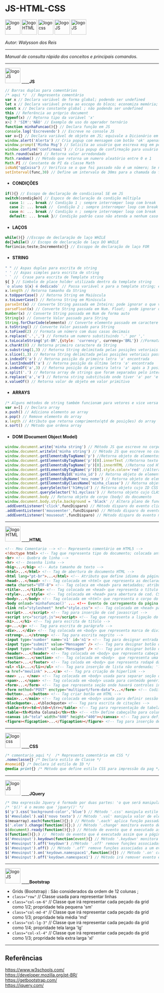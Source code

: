# **JS-HTML-CSS**
<div>
<img src="https://cdn.iconscout.com/icon/free/png-256/javascript-23-1174949.png" alt="logoJS" width="50px"/> 
<img src="https://cdn-icons-png.flaticon.com/512/732/732212.png" alt="logoHTML" width="50px"/> 
<img src="https://cdn-icons-png.flaticon.com/512/528/528255.png" alt="logocss" width="50px" height="50px"/> 
<img src="https://cdn.iconscout.com/icon/free/png-256/jquery-7-1175152.png" alt="logoJS" width="50px"/>  
<img src="https://upload.wikimedia.org/wikipedia/commons/thumb/b/b2/Bootstrap_logo.svg/2560px-Bootstrap_logo.svg.png" alt="logoJS" width="50px"/>
</div>

*Autor: Walysson dos Reis*  

----------------------------------------------
*Manual de consulta rápida dos conceitos e principais comandos.*   

---------------------
<div>
<img src="https://cdn.iconscout.com/icon/free/png-256/javascript-23-1174949.png" alt="logoJS" width="50px"/>  
 ____<b>JS</b>
</div>

~~~JavaScript
// Barras duplas para comentários
/* aqui */  // Representa comentário
var x // Declara variável de forma global; podendo ser undefined
let x // Declara variável presa ao escopo do bloco; economiza memória; podendo ser undefined
const x // Declara constante global ; não podendo ser undefined
this // Referência ao próprio document
typeof(x) // Retorna tipo da variável 'x'
x>2 ? 'SIM':'NÃO' // Exemplo de uso do operador ternário
function minhaFuncao(){} // Declara função em JS
console.log('Escrevendo') // Escreve no console JS
var x={} // Declara variável de objeto em JS; equivale a Dicionário em python
window.alert('Alerta') // Cria popup com mensagem com botão 'ok' apenas.
window.prompt('Minha Msg') // Solicita ao usuário que escreva msg em popup
window.confirm('confirmaai') // Cria popup de confirmação para usuário com 'ok' e 'cancelar'
Math.round(valor) // Retorna valor arredondado
Math.random() // Método que retorna um numero aleatório entre 0 e 1
Math.PI // Constante de PI da classe Math
isNaN("qqCoisa") // Verifica se o que foi passado não é um número; Se não for retorna TRUE.
setInterval(func,30) // Define um intervalo de 30ms para a chamada da função func.
~~~
* #### CONDIÇÕES
~~~javascript
if(){} // Escopo de declaração de condicional SE em JS
switch(condição){ // Espoco de declaração da condição múltipla
  case 1: ... break // Condição 1 ; sempre interromper loop com break
  case 2: ... break //  Condição 2 ; sempre interromper loop com break
  case n: ... break // Condição n ; sempre interromper loop com break
  default: ... break }// Condição padrão caso não atenda a nenhum caso anterior
~~~
* #### LAÇOS
~~~javascript
while(){} //Escopo de declaração de laço WHILE
do{}while() // Escopo de declaração de laço DO WHILE
for(incio;teste;Incremento){} // Escoppo de declaração de laço FOR
~~~
* #### STRING
~~~javascript
" " // Aspas duplas para escrita de string
' ' // Aspas simples para escrita de string
` ` //  Crase para escrita de Template string
${ } // Simbolo de place holder utilizada dentro da template string
`o aluno ${x} é dedicado` // Passa variável x para a template string; exemplo
x.length // Retorna tamanho da String
x.toUpperCase() // Retorna String em Maiúscula
x.toLowerCase() // Retorna String em Minúscula
parseInt(x) // Converte String passada em Inteiro; pode ignorar o que vier junto com numero na string
parseFloat(x) // Converte String passada em Num. Float;  pode ignorar o que vier junto com numero na string
Number(x) // Converte String passada em Num de forma auto
String(x) // Converte Valor passado para String
String.forCharCode(elemento) // Converte elemento passado em caractere Unicode
x.toString() // Converte Valor passado para String
x.toFixed(2) // Formata um número com duas casas decimais
x.replace('.',',') // Formata um numero substituindo '.' por ',' 
x.toLocaleString('pt-BR',{style: 'currency', currency='BRL'}) //Formata valor monetário por moeda
x.charAt(0) // Retorna primeiro caractere da String
x.substring(1,3) // Retorna String delimitada pelas posições vetoriais passadas por parâmetro
x.slice(1,3) // Retorna String delimitada pelas posições vetoriais passadas por parâmetro
x.indexOf('a') // Retorna posição da primeira letra 'a' encontrada
x.lastIndexOf('a') // Retorna posição da última letra 'a' encontrada
x.indexOf('a',3) // Retorna posição da primeira letra 'a' após a 3 posição
x.split('.') // Retorna array de strings que foram separadas pelo intervalo de '.'
x.replace('a','e') // Retorna string substituido onde tiver 'a' por 'e'
x.valueOf() // Retorna valor de objeto em valor primitivo
~~~
* #### ARRAYS
~~~javascript
/* Alguns métodos de string também funcionam para vetores e vice versa */
var x=[] // Declara array
x.push() // Adiciona elemento ao array
x.pop() // Remove elemento do array
x.legth // Atributo que retorna comprimento(qtd de posições) do array 
x.sort() // Método que ordena array
~~~
* #### DOM (Document Object Model)
~~~javascript
window.document.write('minha string') // Método JS que escreve no corpo HTML; podendo ser passadas tags HTML junto.
window.document.writeln('minha string') // Método JS que escreve no corpo HTML fazendo quebra de linha.
window.document.getElementsByTagName('p') //Retorna objeto de elementos de parágrafo do documento
window.document.getElementsByTagName('p')[0].innerText //Retorna texto contido no primeiro parágrafo do documento 
window.document.getElementsByTagName('p')[0].innerHTML //Retorna cod HTML contido no primeiro parágrafo do documento 
window.document.getELementsByTagName('p')[0].style.color='red' //Altera estilo de cor do parágrafo retornado
window.document.getElementById('minha_id') // Retorna objeto de elemento com a id solicitada
window.document.getElementsByName('meu_nome') // Retorna objeto de elemento com o nome solicitado
window.document.getElementsByClassName('minha_classe') // Retorna objeto de elemento com o a classe solicitada
window.document.querySelector('h1#myid') // Retorna objeto cujo ID CSS foi passado
window.document.querySelector('h1.myclass') // Retorna objeto cujo CLASSE CSS foi passada
window.document.body // Retorna objeto de corpo (body) do documento
window.document.body.style.background = 'black' // Altera plano de fundo do documento
.addEventListener('click',funcDisparo) // Método disparo do evento clique do mouse 
.addEventListener('mouseenter',funcDisparo) // Método disparo do evento mouse entra no elemento 
.addEventListener('mouseout',funcDisparo) // Método disparo do evento mouse sai do elemento 

~~~

---------------------
<div>
<img src="https://cdn-icons-png.flaticon.com/512/732/732212.png" alt="logoHTML" width="50px"/>
____<b>HTML</b>
</div>

~~~html
<!-- Meu Comentario --> <!-- Representa comentário em HTML5 -->
<!doctype html> <!-- Tag que representa tipo do documento; colocada antes da abertura da tag <html> -->
<br> <!-- Quebra de linha -->
<hr> <!-- Desenha linha -->
<big>...</big> <!-- Auta tamanho de texto -->
<html>...</html> <!-- Tag de abertura de documento HTML -->
<html lang="pt-br">...</html> <!-- Atributo que define idioma da página -->
<head>...</head> <!-- Tag colocada em <html> que representa as declarações da pag. -->
<meta charset="UTF-8"> <!-- Tag coloca em <head> para metadados; atributo habilita a codificação da página -->
<title>...</title> <!-- Tag colocada em <head> que representa o título da pag html -->
<style>...</style> <!-- Tag colocada em <head> para abertura de cod. CSS. -->
<body>...</body> <!-- Tag colocada em <html> que representa o corpo do documento ;  onde fica basicamente todo conteúdo da pag. -->
<body onload='minhafuncao()' ... <!-- Evento de carregamento da página -->
<link rel="stylesheet" href="style.css"> <!-- Tag colocada em <head> para ligar arquivo HTML ao arq CSS externo -->
<script>...</script> <!-- Tag para inserção de cod javascript -->
<script src="script.js"></script> <!-- Tag que representa a ligação do HTML com um arquivo externo JS -->
<h1>...</h1> <!-- Tag para escrita de título -->
<p>...</p> <!-- Tag para escrita de parágrafo -->
<div>...</div> <!-- Tag colocada em <body> que representa marca de divisão no documento; diferente de <p> não salta linha. -->
<strong>...</strong> <!-- Tag para escrita negrito -->
<input type='number' name='n1' id='n1'> <!-- Tag para designar entrada de dados do tipo número -->
<input type="submit" value="Mensagem" /> <!-- Tag para designar botão do tipo submissão-->
<input type="submit" value="Mensagem" /> <!-- Tag para designar botão do tipo submissão-->
<header>...</header> <!-- Tag colocada em <body> que representa cabeçalho da pag; parte superior da pag -->
<section>...</section> <!-- Tag colocada em <body>  que representa uma sessão na pagina -->
<footer>...</footer> <!-- Tag coloda em <body> que representa rodapé da pag -->
<ul> <li>...</li></ul> <!-- Tag para inserção de lista não ordenada; 'li' é inserido para cada elemento novo -->
<a href="meulink" >...</a> <!-- Tag pra criação de hiperlink -->
<nav> ... </nav> <!-- Tag colocada em <body> usada para separar seção de links de navegação -->
<span>...</span> <!-- Tag colocada em <body> usada para conteúdo genérico assim como <div> diferença em ser linha --> 
<form>...</form> <!-- Tag que representa seção onde haverá controles interativos, submetendo ao servidor web -->
<form method="POST" enctype="multipart/form-data">...</form> <!-- Codifica formulário para envio de arquivos. Só funciona com método 'POST'. -->
<button>...</button> <!-- Tag criar botão em HTML -->
<main>...</main> <!-- Tag colocada em <body> usada para definir sessão de contéudo principal do body -->
<blockquote>...<\blockquote> <!-- Tag para escrita de citações -->
<table><tr><td><\td><\tr></table> <!-- Tag para representação de tabela onde <tr> = linha e <td> coluna/dados -->
<table><th>Minha Coluna1</th><th> <!-- <th> Define cabeçalho para coluna da tabela -->
<canvas id="tela" width="600" height="400"></canvas> <!-- Tag para definír área de desenho -->
<figure><figcaption>...</figcaption></figure> <!-- Tag para inserção de figuras/imagens/elementos independentes; gerealmente acompanhado com legenda

~~~

---------------------
<div>
<img src="https://cdn-icons-png.flaticon.com/512/528/528255.png" alt="logocss" width="50px" height="50px"/>  
____<b>CSS</b>
</div>

~~~css
/* comentario_aqui */  /* Representa comentário em CSS */
.nomeclasse{} /* Declara estilo de Classe */
#nomeid{} /* Declara id estilo de ID */
@media print{} /* Método que define estilo CSS para impressão da pag */
~~~
---------------
<div>
<img src="https://cdn.iconscout.com/icon/free/png-256/jquery-7-1175152.png" alt="logoJS" width="50px"/>  
 ____<b>JQuery</b>
</div>  

~~~javascript
/* Uma expressão Jquery é formado por duas partes: 'o que será manipulado' + 'o que será feito' */
/* '$()' é o mesmo que 'jquery()' */
$('p').css('background-color','blue') // Método '.css' manipula estilo de elementos
$('#meulabel').val('novo texto') // Método '.val' manipula valor de elementos
$(meuarray).each(function(){};) // Método '.each' aplica função passada a cada elemento do array
$('.elem').change(function(){};) // Método '.change' monitora evento de mudança do campo; assim que mudado dispara função 
$(document).ready(function(){};) // Método de evento que é executado assim que a página é carregada
$(function(){};) //  Método de evento que é executado assim que a página é carregada
$('#meuinput').keydown(function(event){} // Método '.keydown' monitora evento de tecla; exige argumento 'event'
$('#meuinput').off('keydown') //Método '.off' remove funções associadas a um evento
$('#meuinput').off() // Método '.off' remove funções associadas a um evento
$('#meuinput').on('keydown.namespace1',function(){}) // Método '.on' cria evento com namespace 
$('#meuinput').off('keydown.namespace1') // Método irá remover evento específico passado namespace do evento

~~~ 
---------------
<div>
<img src="https://upload.wikimedia.org/wikipedia/commons/thumb/b/b2/Bootstrap_logo.svg/2560px-Bootstrap_logo.svg.png" alt="logoJS" width="50px"/>  
 ____<b>Bootstrap</b>
</div>

* Grids (Bootstrap) : São considerados da ordem de 12 colunas ;
* `class="row"` // Classe usada para representar linhas 
* `class="col-sm-6"` // Classe que irá representar cada peçado da grid como 1/2; propridade tela pequena 'sm'
* `class="col-md-4"` // Classe que irá representar cada peçado da grid como 1/3; propridade tela média 'md'
* `class="col-lg-3"` // Classe que irá representar cada peçado da grid como 1/4; propridade tela larga 'lg'
* `class="col-xl-4"` // Classe que irá representar cada peçado da grid como 1/3; propridade tela extra larga 'xl'

--------
## Referências  
https://www.w3schools.com/  
https://developer.mozilla.org/pt-BR/  
https://getbootstrap.com/  
https://jquery.com/  


